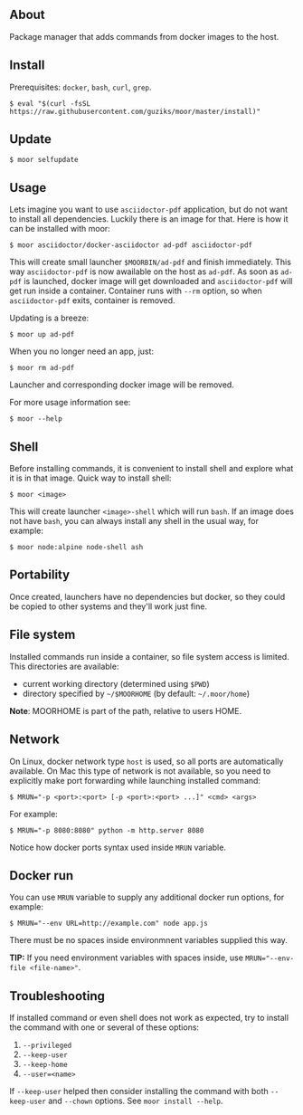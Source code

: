 ## About

Package manager that adds commands from docker images to the host.

## Install

Prerequisites: `docker`, `bash`, `curl`, `grep`.

```
$ eval "$(curl -fsSL https://raw.githubusercontent.com/guziks/moor/master/install)"
```

## Update

```
$ moor selfupdate
```

## Usage

Lets imagine you want to use `asciidoctor-pdf` application, but do not want to install all dependencies. Luckily there is an image for that. Here is how it can be installed with moor:

```
$ moor asciidoctor/docker-asciidoctor ad-pdf asciidoctor-pdf
```
 
This will create small launcher `$MOORBIN/ad-pdf` and finish immediately. This way `asciidoctor-pdf` is now awailable on the host as `ad-pdf`. As soon as `ad-pdf` is launched, docker image will get downloaded and `asciidoctor-pdf` will get run inside a container. Container runs with `--rm` option, so when `asciidoctor-pdf` exits, container is removed.

Updating is a breeze:

```
$ moor up ad-pdf
```

When you no longer need an app, just:

```
$ moor rm ad-pdf
```

Launcher and corresponding docker image will be removed.

For more usage information see:

```
$ moor --help
```

## Shell

Before installing commands, it is convenient to install shell and explore what it is in that image. Quick way to install shell:

```
$ moor <image>
```

This will create launcher `<image>-shell` which will run `bash`. If an image does not have `bash`, you can always install any shell in the usual way, for example:

```
$ moor node:alpine node-shell ash 
```

## Portability

Once created, launchers have no dependencies but docker, so they could be copied to other systems and they'll work just fine.

## File system

Installed commands run inside a container, so file system access is limited. This directories are available:

* current working directory (determined using `$PWD`)
* directory specified by `~/$MOORHOME` (by default: `~/.moor/home`)

**Note**: MOORHOME is part of the path, relative to users HOME.

## Network

On Linux, docker network type `host` is used, so all ports are automatically available. On Mac this type of network is not available, so you need to explicitly make port forwarding while launching installed command:

```
$ MRUN="-p <port>:<port> [-p <port>:<port> ...]" <cmd> <args>
```

For example:

```
$ MRUN="-p 8080:8080" python -m http.server 8080
```

Notice how docker ports syntax used inside `MRUN` variable.

## Docker run

You can use `MRUN` variable to supply any additional docker run options, for example:

```
$ MRUN="--env URL=http://example.com" node app.js
```

There must be no spaces inside environmnent variables supplied this way.

**TIP:** If you need environment variables with spaces inside, use `MRUN="--env-file <file-name>"`.

## Troubleshooting

If installed command or even shell does not work as expected, try to install the command with one or several of these options:

1. `--privileged`
2. `--keep-user`
3. `--keep-home`
4. `--user=<name>`

If `--keep-user` helped then consider installing the command with both `--keep-user` and `--chown` options. See `moor install --help`.